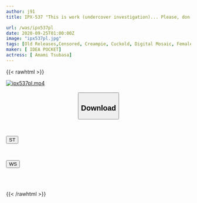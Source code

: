 ```yaml
---
author: j91
title: IPX-537 "This is work (undercover investigation)... Please, don't say anything..." Career female investigator Jet-black NTR Cruel mission... Cruel creampie rape from a man she hates! Tsubasa Amami

url: /was/ipx537pl
date: 2020-09-25T01:00:00Z
image: "ipx537pl.jpg"
tags: [Old Releases,Censored, Creampie, Cuckold, Digital Mosaic, Female investigator, Older sister, Solowork]
maker: [ IDEA POCKET]
actress: [ Amami Tsubasa]
---
```



{{< rawhtml >}}

<div class="video" data-videoid="zk8ZrAaBwOhYrwv">
    <a href="javascript:;">
        <img src="/was/ipx537pl/ipx537pl.jpg" width="WIDTH" height="HEIGHT" alt="ipx537pl.mp4" loading="lazy">
    </a>
</div>

<script type="text/javascript" src="https://j91.asia/asset/on-demand-st.js"></script>

<br>
  <link rel="stylesheet" href="https://j91.asia/asset/bs5.css">
  
  <center>
  <button class="btn btn-primary" type="button" data-bs-toggle="collapse" data-bs-target=".multi-collapse" aria-expanded="false" aria-controls="multiCollapseExample1 multiCollapseExample2"><h2>Download</h2></button></center>
</p>
<div class="row">
  <div class="col">
    <div class="collapse multi-collapse" id="multiCollapseExample1">
      <div class="card card-body">
	      	      <br>
<div class="buttons">  
<p><a href="https://streamtape.to/v/zk8ZrAaBwOhYrwv" target="_blank"><button class="btn-hover color-3"><i class="fa fa-download"></i> ST</button></a></p></div>
    </div>
  </div>
</div>
  <div class="col">
    <div class="collapse multi-collapse" id="multiCollapseExample2">
      <div class="card card-body">
	      <br>
<div class="buttons">
<p><a href="https://wolfstream.tv/a1cyrfxxybf0" target="_blank"><button class="btn-hover color-8"><i class="fa fa-download"></i> WS</button></a></p></div>
<br><br>
      </div>
    </div>
  </div>
</div>

{{< /rawhtml >}}